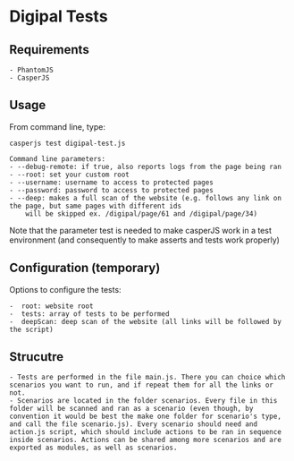 # Digipal Tests

## Requirements

    - PhantomJS
    - CasperJS

## Usage

From command line, type:

    casperjs test digipal-test.js

    Command line parameters:
    - --debug-remote: if true, also reports logs from the page being ran
    - --root: set your custom root
    - --username: username to access to protected pages
    - --password: password to access to protected pages
    - --deep: makes a full scan of the website (e.g. follows any link on the page, but same pages with different ids
        will be skipped ex. /digipal/page/61 and /digipal/page/34)

Note that the parameter test is needed to make casperJS work in a test environment (and consequently to make asserts and tests work properly)

## Configuration (temporary)

Options to configure the tests:

    -  root: website root
    -  tests: array of tests to be performed
    -  deepScan: deep scan of the website (all links will be followed by the script)


## Strucutre

    - Tests are performed in the file main.js. There you can choice which scenarios you want to run, and if repeat them for all the links or not.
    - Scenarios are located in the folder scenarios. Every file in this folder will be scanned and ran as a scenario (even though, by convention it would be best the make one folder for scenario's type, and call the file scenario.js). Every scenario should need and action.js script, which should include actions to be ran in sequence inside scenarios. Actions can be shared among more scenarios and are exported as modules, as well as scenarios.